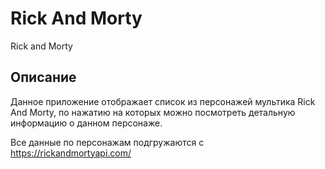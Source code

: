 # Rick And Morty

Rick and Morty

## Описание

Данное приложение отображает список из персонажей мультика Rick And Morty, по нажатию на которых можно посмотреть детальную информацию о данном персонаже.

Все данные по персонажам подгружаются с https://rickandmortyapi.com/
